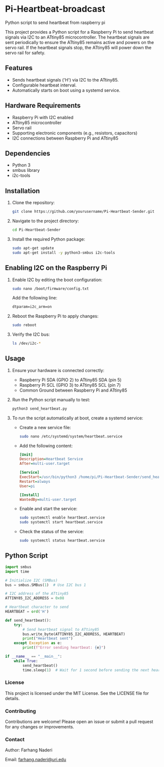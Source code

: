# Pi-Heartbeat-broadcast
Python script to send heartbeat from raspberry pi 

This project provides a Python script for a Raspberry Pi to send heartbeat signals via I2C to an ATtiny85 microcontroller. The heartbeat signals are sent periodically to ensure the ATtiny85 remains active and powers on the servo rail. If the heartbeat signals stop, the ATtiny85 will power down the servo rail for safety.

## Features

- Sends heartbeat signals ('H') via I2C to the ATtiny85.
- Configurable heartbeat interval.
- Automatically starts on boot using a systemd service.

## Hardware Requirements

- Raspberry Pi with I2C enabled
- ATtiny85 microcontroller
- Servo rail
- Supporting electronic components (e.g., resistors, capacitors)
- I2C connections between Raspberry Pi and ATtiny85

## Dependencies

- Python 3
- smbus library
- i2c-tools

## Installation

1. Clone the repository:
    ```sh
    git clone https://github.com/yourusername/Pi-Heartbeat-Sender.git
    ```

2. Navigate to the project directory:
    ```sh
    cd Pi-Heartbeat-Sender
    ```

3. Install the required Python package:
    ```sh
    sudo apt-get update
    sudo apt-get install -y python3-smbus i2c-tools
    ```

## Enabling I2C on the Raspberry Pi

1. Enable I2C by editing the boot configuration:
    ```sh
    sudo nano /boot/firmware/config.txt
    ```
    Add the following line:
    ```txt
    dtparam=i2c_arm=on
    ```

2. Reboot the Raspberry Pi to apply changes:
    ```sh
    sudo reboot
    ```

3. Verify the I2C bus:
    ```sh
    ls /dev/i2c-*
    ```

## Usage

1. Ensure your hardware is connected correctly:
    - Raspberry Pi SDA (GPIO 2) to ATtiny85 SDA (pin 5)
    - Raspberry Pi SCL (GPIO 3) to ATtiny85 SCL (pin 7)
    - Common Ground between Raspberry Pi and ATtiny85

2. Run the Python script manually to test:
    ```sh
    python3 send_heartbeat.py
    ```

3. To run the script automatically at boot, create a systemd service:

    - Create a new service file:
        ```sh
        sudo nano /etc/systemd/system/heartbeat.service
        ```

    - Add the following content:
        ```ini
        [Unit]
        Description=Heartbeat Service
        After=multi-user.target

        [Service]
        ExecStart=/usr/bin/python3 /home/pi/Pi-Heartbeat-Sender/send_heartbeat.py
        Restart=always
        User=pi

        [Install]
        WantedBy=multi-user.target
        ```

    - Enable and start the service:
        ```sh
        sudo systemctl enable heartbeat.service
        sudo systemctl start heartbeat.service
        ```

    - Check the status of the service:
        ```sh
        sudo systemctl status heartbeat.service
        ```

## Python Script

```python
import smbus
import time

# Initialize I2C (SMBus)
bus = smbus.SMBus(1)  # Use I2C bus 1

# I2C address of the ATtiny85
ATTINY85_I2C_ADDRESS = 0x08

# Heartbeat character to send
HEARTBEAT = ord('H')

def send_heartbeat():
    try:
        # Send heartbeat signal to ATtiny85
        bus.write_byte(ATTINY85_I2C_ADDRESS, HEARTBEAT)
        print("Heartbeat sent")
    except Exception as e:
        print(f"Error sending heartbeat: {e}")

if __name__ == "__main__":
    while True:
        send_heartbeat()
        time.sleep(1)  # Wait for 1 second before sending the next heartbeat
```

### License

This project is licensed under the MIT License. See the LICENSE file for details.

### Contributing

Contributions are welcome! Please open an issue or submit a pull request for any changes or improvements.

### Contact

Author: Farhang Naderi

Email: farhang.naderi@uri.edu
